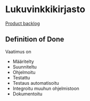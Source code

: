 # Lukuvinkkikirjasto

[Product backlog](https://github.com/ohtu2020s/lukuvinkkikirjasto/projects/1)

## Definition of Done

Vaatimus on

* Määritelty
* Suunniteltu
* Ohjelmoitu
* Testattu
* Testaus automatisoitu
* Integroitu muuhun ohjelmistoon
* Dokumentoitu